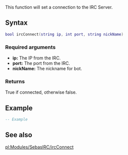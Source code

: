 This function will set a connection to the IRC Server.

Syntax
------

``` lua
bool ircConnect(string ip, int port, string nickName)
```

### Required arguments

-   **ip:** The IP from the IRC.
-   **port:** The port from the IRC.
-   **nickName:** The nickname for bot.

### Returns

True if connected, otherwise false.

Example
-------

``` lua
-- Example
```

See also
--------

[pl:Modules/SebasIRC/ircConnect](/pl:Modules/SebasIRC/ircConnect.md "wikilink")
